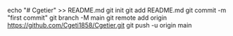 echo "# Cgetier" >> README.md
git init
git add README.md
git commit -m "first commit"
git branch -M main
git remote add origin https://github.com/Cgeti1858/Cgetier.git
git push -u origin main
